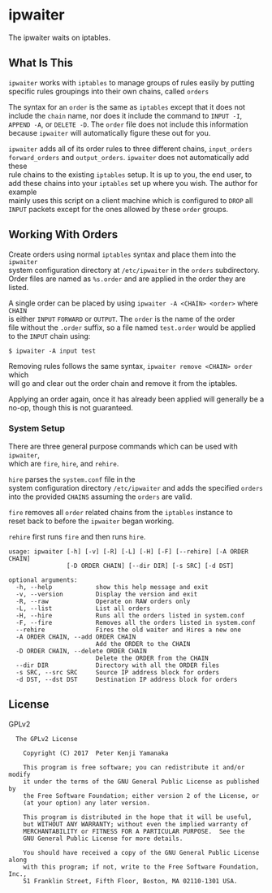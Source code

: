 # ipwaiter

The ipwaiter waits on iptables.

## What Is This

`ipwaiter` works with `iptables` to manage groups of rules easily by putting  
specific rules groupings into their own chains, called `orders`

The syntax for an `order` is the same as `iptables` except that it does not  
include the `chain` name, nor does it include the command to `INPUT -I`,  
`APPEND -A`, or `DELETE -D`. The `order` file does not include this information  
because `ipwaiter` will automatically figure these out for you.

`ipwaiter` adds all of its order rules to three different chains, `input_orders`  
`forward_orders` and `output_orders`. `ipwaiter` does not automatically add these  
rule chains to the existing `iptables` setup. It is up to you, the end user, to  
add these chains into your `iptables` set up where you wish. The author for example  
mainly uses this script on a client machine which is configured to `DROP` all  
`INPUT` packets except for the ones allowed by these `order` groups.

## Working With Orders

Create orders using normal `iptables` syntax and place them into the `ipwaiter`  
system configuration directory at `/etc/ipwaiter` in the `orders` subdirectory.  
Order files are named as `%s.order` and are applied in the order they are listed.  

A single order can be placed by using `ipwaiter -A <CHAIN> <order>` where `CHAIN`  
is either `INPUT` `FORWARD` or `OUTPUT`. The `order` is the name of the order  
file without the `.order` suffix, so a file named `test.order` would be applied  
to the `INPUT` chain using:
```
$ ipwaiter -A input test
```

Removing rules follows the same syntax, `ipwaiter remove <CHAIN> order` which  
will go and clear out the order chain and remove it from the iptables.

Applying an order again, once it has already been applied will generally be a  
no-op, though this is not guaranteed.

### System Setup

There are three general purpose commands which can be used with `ipwaiter`,  
which are `fire`, `hire`, and `rehire`.

`hire` parses the `system.conf` file in the  
system configuration directory `/etc/ipwaiter` and adds the specified `orders`  
into the provided `CHAINS` assuming the `orders` are valid.

`fire` removes all `order` related chains from the `iptables` instance to  
reset back to before the `ipwaiter` began working.

`rehire` first runs `fire` and then runs `hire`.

```
usage: ipwaiter [-h] [-v] [-R] [-L] [-H] [-F] [--rehire] [-A ORDER CHAIN]
                [-D ORDER CHAIN] [--dir DIR] [-s SRC] [-d DST]

optional arguments:
  -h, --help            show this help message and exit
  -v, --version         Display the version and exit
  -R, --raw             Operate on RAW orders only
  -L, --list            List all orders
  -H, --hire            Runs all the orders listed in system.conf
  -F, --fire            Removes all the orders listed in system.conf
  --rehire              Fires the old waiter and Hires a new one
  -A ORDER CHAIN, --add ORDER CHAIN
                        Add the ORDER to the CHAIN
  -D ORDER CHAIN, --delete ORDER CHAIN
                        Delete the ORDER from the CHAIN
  --dir DIR             Directory with all the ORDER files
  -s SRC, --src SRC     Source IP address block for orders
  -d DST, --dst DST     Destination IP address block for orders
```

## License

GPLv2

```
  The GPLv2 License

    Copyright (C) 2017  Peter Kenji Yamanaka

    This program is free software; you can redistribute it and/or modify
    it under the terms of the GNU General Public License as published by
    the Free Software Foundation; either version 2 of the License, or
    (at your option) any later version.

    This program is distributed in the hope that it will be useful,
    but WITHOUT ANY WARRANTY; without even the implied warranty of
    MERCHANTABILITY or FITNESS FOR A PARTICULAR PURPOSE.  See the
    GNU General Public License for more details.

    You should have received a copy of the GNU General Public License along
    with this program; if not, write to the Free Software Foundation, Inc.,
    51 Franklin Street, Fifth Floor, Boston, MA 02110-1301 USA.
```
